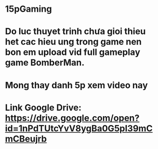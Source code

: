 # 15pGaming
# Do luc thuyet trinh chưa gioi thieu het cac hieu ung trong game nen bon em upload vid full gameplay game BomberMan.
# Mong thay danh 5p xem video nay 
# Link Google Drive: https://drive.google.com/open?id=1nPdTUtcYvV8ygBa0G5pI39mCmCBeujrb
